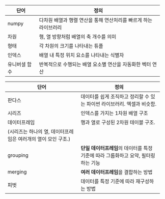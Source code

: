 | 단어  | 정의 |
| --- | --- |
| numpy | 다차원 배열과 행렬 연산을 통해 연산처리를 빠르게 하는 라이브러리 |
| 차원 | 행, 열 방향처럼 배열의 축 개수를 의미  |
| 형태 | 각 차원의 크기를 나타내는 튜플 |
| 인덱스 | 배열 내 특정 위치 요소를 나타내는 식별자 |
| 유니버셜 함수 | 반복적으로 수행되는 배열 요소별 연산을 자동화한 벡터 연산 |

| 단어  | 정의 |
| --- | --- |
| 판다스 | 데이터를 쉽게 조직하고 정리할 수 있는 파이썬 라이브러리. 엑셀과 비슷함. |
| 시리즈 | 인덱스를 가지는 1차원 배열 구조  |
| 데이터프레임 | 행과 열로 구성된 2차원 테이블 구조. 
(시리즈는 하나의 열, 데이터프레임은 여러개의 열이 모인 구조.) |
| grouping | **단일 데이터프레임**의 데이터를 특정 기준에 따라 그룹화하고 요약, 필터링하는 기능 |
| merging | **여러 데이터프레임**을 결합하는 방법 |
| 피벗 | 데이터를 특정 기준에 따라 재구성하는 방법 |